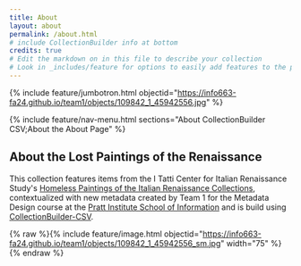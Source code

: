 ```yaml
---
title: About
layout: about
permalink: /about.html
# include CollectionBuilder info at bottom
credits: true
# Edit the markdown on in this file to describe your collection
# Look in _includes/feature for options to easily add features to the page
---
```


{% include feature/jumbotron.html objectid="https://info663-fa24.github.io/team1/objects/109842_1_45942556.jpg" %} 

{% include feature/nav-menu.html sections="About CollectionBuilder CSV;About the About Page" %}

## About the Lost Paintings of the Renaissance

This collection features items from the I Tatti Center for Italian Renaissance Study's [Homeless Paintings of the Italian Renaissance Collections](https://itatti.harvard.edu/berenson-library/collections/photograph-archives/homeless-paintings), contextualized with new metadata created by Team 1 for the Metadata Design course at the [Pratt Institute School of Information](https://www.pratt.edu/information/) and is build using [CollectionBuilder-CSV](https://github.com/CollectionBuilder/collectionbuilder-csv).

{% raw %}{% include feature/image.html objectid="https://info663-fa24.github.io/team1/objects/109842_1_45942556_sm.jpg" width="75" %}{% endraw %}
